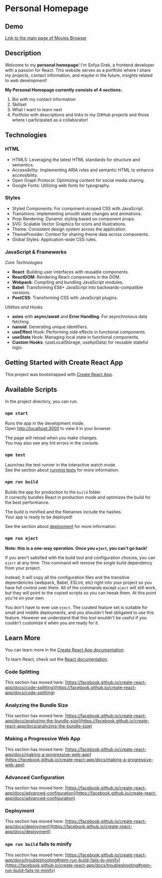 # Personal Homepage

## Demo

[Link to the main page of Movies Browser](https://sofyahreksoftware.github.io/personal-homepage/)

## Description
Welcome to my **personal homepage**! I'm Sofya Grek, a frontend developer with a passion for React. This website serves as a portfolio where I share my projects, contact information, and maybe in the future, insights related to web development!

**My Personal Homepage currently consists of 4 sections:**

1. Bio with my contact information
2. Skillset
3. What I want to learn next
4. Portfolio with descriptions and links to my GitHub projects and those where I participated as a collaborator!

## Technologies

### HTML

- HTML5: Leveraging the latest HTML standards for structure and semantics.
- Accessibility: Implementing ARIA roles and semantic HTML to enhance accessibility.
- Open Graph Protocol: Optimizing content for social media sharing.
- Google Fonts: Utilizing web fonts for typography.

### Styles
- Styled Components: For component-scoped CSS with JavaScript.
- Transitions: Implementing smooth state changes and animations.
- Prop Rendering: Dynamic styling based on component props.
- SVG: Scalable Vector Graphics for icons and illustrations.
- Theme: Consistent design system across the application.
- ThemeProvider: Context for sharing theme data across components.
- Global Styles: Application-wide CSS rules.

### JavaScript & Frameworks

_Core Technologies_

- **React**: Building user interfaces with reusable components.
- **ReactDOM**: Rendering React components in the DOM.
- **Webpack**: Compiling and bundling JavaScript modules.
- **Babel**: Transforming ES6+ JavaScript into backwards-compatible versions.
- **PostCSS**: Transforming CSS with JavaScript plugins.

_Utilities and Hooks_

- **axios** with **async/await** and **Error Handling**: For asynchronous data fetching.
- **nanoid**: Generating unique identifiers.
- **useEffect** Hook: Performing side effects in functional components.
- **useState** Hook: Managing local state in functional components.
- **Custom Hooks**: (useLocalStorage, useApiData) for reusable stateful logic.

## Getting Started with Create React App

This project was bootstrapped with [Create React App](https://github.com/facebook/create-react-app).

## Available Scripts

In the project directory, you can run:

### `npm start`

Runs the app in the development mode.\
Open [http://localhost:3000](http://localhost:3000) to view it in your browser.

The page will reload when you make changes.\
You may also see any lint errors in the console.

### `npm test`

Launches the test runner in the interactive watch mode.\
See the section about [running tests](https://facebook.github.io/create-react-app/docs/running-tests) for more information.

### `npm run build`

Builds the app for production to the `build` folder.\
It correctly bundles React in production mode and optimizes the build for the best performance.

The build is minified and the filenames include the hashes.\
Your app is ready to be deployed!

See the section about [deployment](https://facebook.github.io/create-react-app/docs/deployment) for more information.

### `npm run eject`

**Note: this is a one-way operation. Once you `eject`, you can't go back!**

If you aren't satisfied with the build tool and configuration choices, you can `eject` at any time. This command will remove the single build dependency from your project.

Instead, it will copy all the configuration files and the transitive dependencies (webpack, Babel, ESLint, etc) right into your project so you have full control over them. All of the commands except `eject` will still work, but they will point to the copied scripts so you can tweak them. At this point you're on your own.

You don't have to ever use `eject`. The curated feature set is suitable for small and middle deployments, and you shouldn't feel obligated to use this feature. However we understand that this tool wouldn't be useful if you couldn't customize it when you are ready for it.

## Learn More

You can learn more in the [Create React App documentation](https://facebook.github.io/create-react-app/docs/getting-started).

To learn React, check out the [React documentation](https://reactjs.org/).

### Code Splitting

This section has moved here: [https://facebook.github.io/create-react-app/docs/code-splitting](https://facebook.github.io/create-react-app/docs/code-splitting)

### Analyzing the Bundle Size

This section has moved here: [https://facebook.github.io/create-react-app/docs/analyzing-the-bundle-size](https://facebook.github.io/create-react-app/docs/analyzing-the-bundle-size)

### Making a Progressive Web App

This section has moved here: [https://facebook.github.io/create-react-app/docs/making-a-progressive-web-app](https://facebook.github.io/create-react-app/docs/making-a-progressive-web-app)

### Advanced Configuration

This section has moved here: [https://facebook.github.io/create-react-app/docs/advanced-configuration](https://facebook.github.io/create-react-app/docs/advanced-configuration)

### Deployment

This section has moved here: [https://facebook.github.io/create-react-app/docs/deployment](https://facebook.github.io/create-react-app/docs/deployment)

### `npm run build` fails to minify

This section has moved here: [https://facebook.github.io/create-react-app/docs/troubleshooting#npm-run-build-fails-to-minify](https://facebook.github.io/create-react-app/docs/troubleshooting#npm-run-build-fails-to-minify)
